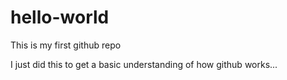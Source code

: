 # hello-world
This is my first github repo

I just did this to get a basic understanding of how github works...
